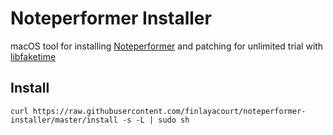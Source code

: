 # Noteperformer Installer

macOS tool for installing [Noteperformer](http://www.noteperformer.com/) and patching for unlimited trial with [libfaketime](https://github.com/wolfcw/libfaketime)

## Install

```
curl https://raw.githubusercontent.com/finlayacourt/noteperformer-installer/master/install -s -L | sudo sh
```
